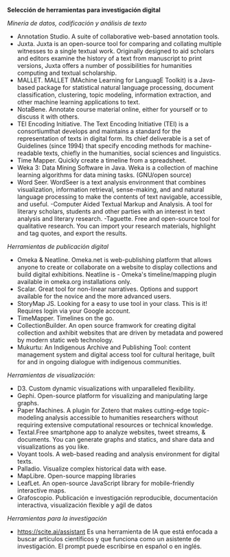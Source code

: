 **Selección de herramientas para investigación digital** 

*Minería de datos, codificación y análisis de texto* 

- Annotation Studio. A suite of collaborative web-based annotation tools. 
- Juxta. Juxta is an open-source tool for comparing and collating multiple witnesses to a single textual work. Originally designed to aid scholars and editors examine the history of a text from manuscript to print versions, Juxta offers a number of possibilities for humanities computing and textual scholarship. 
- MALLET. MALLET (MAchine Learning for LanguagE Toolkit) is a Java-based package for statistical natural language processing, document classification, clustering, topic modeling, information extraction, and other machine learning applications to text. 
- NotaBene. Annotate course material online, either for yourself or to discuss it with others. 
- TEI Encoding Initiative. The Text Encoding Initiative (TEI) is a consortiumthat develops and maintains a standard for the representation of texts in digital form. Its chief deliverable is a set of Guidelines (since 1994) that specify encoding methods for machine-readable texts, chiefly in the humanities, social sciences and linguistics. 
- Time Mapper. Quickly create a timeline from a spreadsheet. 
- Weka 3: Data Mining Software in Java. Weka is a collection of machine learning algorithms for data mining tasks. (GNU/open source) 
- Word Seer. WordSeer is a text analysis environment that combines visualization, information retrieval, sense-making, and and natural language processing to make the contents of text navigable, accessible, and useful. 
-Computer Aided Textual Markup and Analysis. A tool for literary scholars, students and other parties with an interest in text analysis and literary research. 
-Taguette. Free and open-source tool for qualitative research. You can import your research materials, highlight and tag quotes, and export the results. 


*Herramientas de publicación digital* 
- Omeka & Neatline. Omeka.net is web-publishing platform that allows anyone to create or collaborate on a website to display collections and build digital exhibitions. Neatline is - Omeka's timeline/mapping plugin available in omeka.org installations only. 
- Scalar. Great tool for non-linear narratives. Options and support available for the novice and the more advanced users. 
- StoryMap JS. Looking for a easy to use tool in your class. This is it! Requires login via your Google account. 
- TimeMapper. Timelines on the go. 
- CollectionBuilder. An open source framwork for creating digital collection and axhibit websites that are driven by metadata and powered by modern static web technology. 
- Mukurtu: An Indigenous Archive and Publishing Tool: content management system and digital access tool for cultural heritage, built for and in ongoing dialogue with indigenous communities. 

*Herramientas de visualización:* 
- D3. Custom dynamic visualizations with unparalleled flexibility. 
- Gephi. Open-source platform for visualizing and manipulating large graphs. 
- Paper Machines. A plugin for Zotero that makes cutting-edge topic-modeling analysis accessible to humanities researchers without requiring extensive computational resources or technical knowledge. 
- Textal.Free smartphone app to analyze websites, tweet streams, & documents. You can generate graphs and statics, and share data and visualizations as you like. 
- Voyant tools.  A web-based reading and analysis environment for digital texts.  
- Palladio. Visualize complex historical data with ease.  
- MapLibre. Open-source mapping libraries 
- LeafLet. An open-source JavaScript library  for mobile-friendly interactive maps. 
- Grafoscopio. Publicación e investigación reproducible, documentación interactiva, visualización flexible y aǵil de datos 

 *Herramientas para la investigación*
 - https://scite.ai/assistant Es una herramienta de IA que está enfocada a buscar artículos científicos y que funciona como un asistente de investigación. El prompt puede escribirse en español o en inglés. 
 

 
